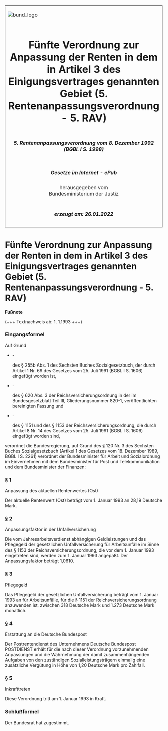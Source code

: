 <span id="DECKBLATT.html"></span>

<table border="0" frame="border" width="100%">

<tr valign="top">

<td align="left">

![bund\_logo](BfJ_2021_Web_de_de.gif)

</td>

<td align="right">

 

</td>

</tr>

<tr align="center" valign="middle">

<td colspan="2">

# Fünfte Verordnung zur Anpassung der Renten in dem in Artikel 3 des Einigungsvertrages genannten Gebiet (5. Rentenanpassungsverordnung - 5. RAV)

</td>

</tr>

<tr align="center" valign="middle">

<td colspan="2">

##### 5\. Rentenanpassungsverordnung vom 8. Dezember 1992 (BGBl. I S. 1998)

</td>

</tr>

<tr align="center" valign="middle">

<td colspan="2">

  
  

##### Gesetze im Internet - ePub  
  
herausgegeben vom  
Bundesministerium der Justiz

</td>

</tr>

<tr align="center" valign="bottom">

<td colspan="2">

  
  

##### erzeugt am: 26.01.2022

</td>

</tr>

</table>

<span id="BJNR019980992.html"></span>

# Fünfte Verordnung zur Anpassung der Renten in dem in Artikel 3 des Einigungsvertrages genannten Gebiet (5. Rentenanpassungsverordnung - 5. RAV)

<div>

  
**Fußnote**

<div class="jnhtml">

<div>

<div class="jurAbsatz">

(+++ Textnachweis ab: 1. 1.1993 +++)

</div>

</div>

</div>

</div>

<span id="BJNR019980992BJNE000100307.html"></span>

### Eingangsformel  

<div>

<div class="jnhtml">

<div>

<div class="jurAbsatz">

Auf Grund

  - \-
    
    <div style="">
    
    des § 255b Abs. 1 des Sechsten Buches Sozialgesetzbuch, der durch
    Artikel 1 Nr. 69 des Gesetzes vom 25. Juli 1991 (BGBl. I S. 1606)
    eingefügt worden ist,
    
    </div>

  - \-
    
    <div style="">
    
    des § 620 Abs. 3 der Reichsversicherungsordnung in der im
    Bundesgesetzblatt Teil III, Gliederungsnummer 820-1,
    veröffentlichten bereinigten Fassung und
    
    </div>

  - \-
    
    <div style="">
    
    des § 1151 und des § 1153 der Reichsversicherungsordnung, die durch
    Artikel 8 Nr. 14 des Gesetzes vom 25. Juli 1991 (BGBl. I S. 1606)
    eingefügt worden sind,
    
    </div>

verordnet die Bundesregierung, auf Grund des § 120 Nr. 3 des Sechsten
Buches Sozialgesetzbuch (Artikel 1 des Gesetzes vom 18. Dezember 1989,
BGBl. I S. 2261) verordnet der Bundesminister für Arbeit und
Sozialordnung im Einvernehmen mit dem Bundesminister für Post und
Telekommunikation und dem Bundesminister der Finanzen:

</div>

</div>

</div>

</div>

<span id="BJNR019980992BJNE000200307.html"></span>

### § 1  
Anpassung des aktuellen Rentenwertes (Ost)

<div>

<div class="jnhtml">

<div>

<div class="jurAbsatz">

Der aktuelle Rentenwert (Ost) beträgt vom 1. Januar 1993 an 28,19
Deutsche Mark.

</div>

</div>

</div>

</div>

<span id="BJNR019980992BJNE000300307.html"></span>

### § 2  
Anpassungsfaktor in der Unfallversicherung

<div>

<div class="jnhtml">

<div>

<div class="jurAbsatz">

Die vom Jahresarbeitsverdienst abhängigen Geldleistungen und das
Pflegegeld der gesetzlichen Unfallversicherung für Arbeitsunfälle im
Sinne des § 1153 der Reichsversicherungsordnung, die vor dem 1. Januar
1993 eingetreten sind, werden zum 1. Januar 1993 angepaßt. Der
Anpassungsfaktor beträgt 1,0610.

</div>

</div>

</div>

</div>

<span id="BJNR019980992BJNE000400307.html"></span>

### § 3  
Pflegegeld

<div>

<div class="jnhtml">

<div>

<div class="jurAbsatz">

Das Pflegegeld der gesetzlichen Unfallversicherung beträgt vom 1. Januar
1993 an für Arbeitsunfälle, für die § 1151 der
Reichsversicherungsordnung anzuwenden ist, zwischen 318 Deutsche Mark
und 1.273 Deutsche Mark monatlich.

</div>

</div>

</div>

</div>

<span id="BJNR019980992BJNE000500307.html"></span>

### § 4  
Erstattung an die Deutsche Bundespost

<div>

<div class="jnhtml">

<div>

<div class="jurAbsatz">

Der Postrentendienst des Unternehmens Deutsche Bundespost POSTDIENST
erhält für die nach dieser Verordnung vorzunehmenden Anpassungen und
die Wahrnehmung der damit zusammenhängenden Aufgaben von den zuständigen
Sozialleistungsträgern einmalig eine zusätzliche Vergütung in Höhe von
1,20 Deutsche Mark pro Zahlfall.

</div>

</div>

</div>

</div>

<span id="BJNR019980992BJNE000600307.html"></span>

### § 5  
Inkrafttreten

<div>

<div class="jnhtml">

<div>

<div class="jurAbsatz">

Diese Verordnung tritt am 1. Januar 1993 in Kraft.

</div>

</div>

</div>

</div>

<span id="BJNR019980992BJNE000700307.html"></span>

### Schlußformel  

<div>

<div class="jnhtml">

<div>

<div class="jurAbsatz">

Der Bundesrat hat zugestimmt.

</div>

</div>

</div>

</div>
